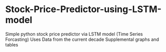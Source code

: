 # Stock-Price-Predictor-using-LSTM-model
Simple python stock price predictor via LSTM model (Time Series Forcasting)
Uses Data from the current decade
Supplemental graphs and tables 
